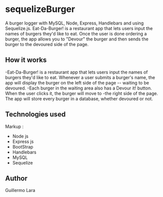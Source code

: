 # sequelizeBurger
A burger logger with MySQL, Node, Express, Handlebars and using Sequelize.js. Eat-Da-Burger! is a restaurant app that lets users input the names of burgers they'd like to eat. Once the user is done ordering a burger, the app allows you to "Devour" the burger and then sends the burger to the devoured side of the page.

## How it works ##

-Eat-Da-Burger! is a restaurant app that lets users input the names of burgers they'd like to eat.
Whenever a user submits a burger's name, the app will display the burger on the left side of the page -- waiting to be devoured.
-Each burger in the waiting area also has a Devour it! button. When the user clicks it, the burger will move to -the right side of the page.
The app will store every burger in a database, whether devoured or not.

## Technologies used ##

Markup : 
* Node js
* Express js
* BootStrap
* Handlebars
* MySQL
* Sequelize

## Author ## 
Guillermo Lara